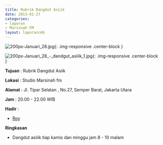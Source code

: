 ```yaml
---
title: Rubrik Dangdut Asiik 
date: 2013-01-27
categories:
- laporan
- Marsinah FM
layout: laporancmb
---
```



![200px-Januari_28.jpg](/uploads/200px-Januari_28.jpg){: .img-responsive .center-block }

![200px-Januari_28_-_dandgut_asiiik_1.jpg](/uploads/200px-Januari_28_-_dandgut_asiiik_1.jpg){: .img-responsive .center-block }


**Tujuan** : Rubrik Dangdut Asiik 

**Lokasi** : Studio Marsinah fm 

**Alamat** : Jl. Tipar Selatan , No.27, Semper Barat, Jakarta Utara 

**Jam** : 20.00 - 22.00 WIB 

**Hadir** :
* [Roy](http://wiki.ciptamedia.org/wiki/Roy)

**Ringkasan**  
* Dangdut asiiik tiap kamis dan minggu jam 8 - 10 malam
